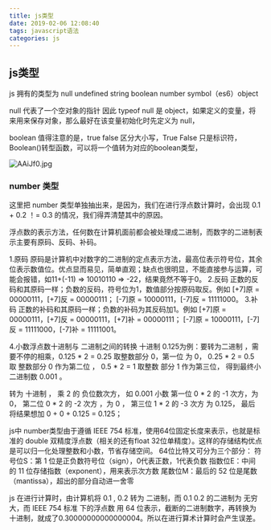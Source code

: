 ```yaml
---
title: js类型
date: 2019-02-06 12:08:40
tags: javascript语法
categories: js
---
```


## js类型

js 拥有的类型为 null undefined string boolean number symbol（es6）object 

null 代表了一个空对象的指针 因此 typeof null 是 object，如果定义的变量，将来用来保存对象，那么最好在该变量初始化时先定义为 null，

boolean 值得注意的是，true false 区分大小写，True False 只是标识符，Boolean()转型函数，可以将一个值转为对应的boolean类型，

<img src="https://s2.ax1x.com/2019/03/14/AAitpV.md.jpg" alt="AAiJf0.jpg" border="0" class="full-image" />
<!--more-->

### number 类型

这里把 number 类型单独抽出来，是因为，我们在进行浮点数计算时，会出现 0.1 + 0.2 ！= 0.3 的情况，我们得弄清楚其中的原因。

浮点数的表示方法，任何数在计算机面前都会被处理成二进制，而数字的二进制表示主要有原码、反码、补码。

1.原码 
原码是计算机中对数字的二进制的定点表示方法，最高位表示符号位，其余位表示数值位。优点显而易见，简单直观；缺点也很明显，不能直接参与运算，可能会报错，如11+(-11) => 10010110 => -22，结果竟然不等于0。
2.反码
正数的反码和其原码一样；负数的反码，符号位为1，数值部分按原码取反。例如 [+7]原 = 00000111，[+7]反 = 00000111； [-7]原 = 10000111，[-7]反 = 11111000。
3.补码
正数的补码和其原码一样；负数的补码为其反码加1。例如 [+7]原 = 00000111，[+7]反 = 00000111，[+7]补 = 00000111； [-7]原 = 10000111，[-7]反 = 11111000，[-7]补 = 11111001。

4.小数浮点数十进制与 二进制之间的转换
十进制 0.125为例：要转为二进制 ，需要不停的相乘，0.125 * 2 = 0.25 取整数部分 0，第一位 为 0，
0.25 * 2 = 0.5 取 整数部分 0 作为第二位 ，
0.5 * 2 = 1 取整数 部分 1 作为第三位，
得到最终小二进制数 0.001 。

转为 十进制 ， 乘 2 的 负位数次方，
如 0.001 小数 第一位 0 * 2 的 -1 次方，为 0，
第二位 0 * 2 的 -2 次方 ，为 0 ，
第三位 1 * 2 的 -3 次方 为 0.125，
最后 将结果想加 0 + 0 + 0.125 = 0.125；

js中 number类型由于遵循 IEEE 754 标准，使用64位固定长度来表示，也就是标准的 double 双精度浮点数（相关的还有float 32位单精度）。这样的存储结构优点是可以归一化处理整数和小数，节省存储空间。
64位比特又可分为三个部分：
符号位S：第 1 位是正负数符号位（sign），0代表正数，1代表负数
指数位E：中间的 11 位存储指数（exponent），用来表示次方数
尾数位M：最后的 52 位是尾数（mantissa），超出的部分自动进一舍零

js 在进行计算时，由计算机将 0.1 , 0.2 转为 二进制，而 0.1 0.2 的二进制为 无穷大，而 IEEE 754 标准 下的浮点数 用 64 位表示，截断的二进制数字，再转换为十进制，就成了0.30000000000000004。所以在进行算术计算时会产生误差。


